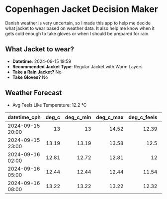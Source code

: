 
# Copenhagen Jacket Decision Maker

Danish weather is very uncertain, so I made this app to help me decide what jacket to wear based on weather data. 
It also help me know when it gets cold enough to take gloves or when I should be prepared for rain.

## What Jacket to wear?

- **Datetime**: 2024-09-15 19:59
- **Recommended Jacket Type**: Regular Jacket with Warm Layers
- **Take a Rain Jacket?** No
- **Take Gloves?** No

## Weather Forecast
- Avg Feels Like Temperature: 12.2 °C

| datetime_cph     |   deg_c |   deg_c_min |   deg_c_max |   deg_c_feels | weather   | wind   | rain   |
|:-----------------|--------:|------------:|------------:|--------------:|:----------|:-------|:-------|
| 2024-09-15 20:00 |   13    |       13    |       14.52 |         12.39 | Clouds    | Low    | None   |
| 2024-09-15 23:00 |   13.19 |       13.19 |       13.58 |         12.5  | Clouds    | Low    | None   |
| 2024-09-16 02:00 |   12.81 |       12.72 |       12.81 |         12    | Clouds    | Low    | None   |
| 2024-09-16 05:00 |   12.44 |       12.44 |       12.44 |         11.54 | Clouds    | Low    | None   |
| 2024-09-16 08:00 |   13.22 |       13.22 |       13.22 |         12.32 | Clouds    | Low    | None   |
        